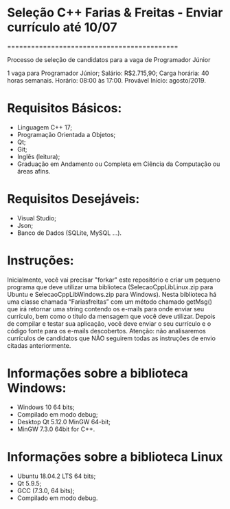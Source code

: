 # Seleção C++ Farias & Freitas - Enviar currículo até 10/07
===========================================

Processo de seleção de candidatos para a vaga de Programador Júnior
 
1 vaga para Programador Júnior;
Salário: R$2.715,90;
Carga horária: 40 horas semanais.
Horário: 08:00 às 17:00. 
Provável Início: agosto/2019.
 
Requisitos Básicos:
================
- Linguagem C++ 17;
- Programação Orientada a Objetos;
- Qt;
- Git;
- Inglês (leitura);
- Graduação em Andamento ou Completa em Ciência da Computação ou áreas afins.

 
Requisitos Desejáveis:
==================
- Visual Studio;
- Json;
- Banco de Dados (SQLite, MySQL ...).

 
Instruções:
=====================================
Inicialmente, você vai precisar "forkar" este repositório e criar um pequeno programa que deve utilizar uma biblioteca (SelecaoCppLibLinux.zip para Ubuntu e SelecaoCppLibWindows.zip para Windows). Nesta biblioteca há uma classe chamada “Fariasfreitas” com um método chamado getMsg() que irá retornar uma string contendo os e-mails para onde enviar seu currículo, bem como o título da mensagem que você deve utilizar. Depois de compilar e testar sua aplicação, você deve enviar o seu currículo e o código fonte para os e-mails descobertos. Atenção: não analisaremos currículos de candidatos que NÃO seguirem todas as instruções de envio citadas anteriormente.
 
 
Informações sobre a biblioteca Windows:
==================================
- Windows 10 64 bits;
- Compilado em modo debug;
- Desktop Qt 5.12.0 MinGW 64-bit;
- MinGW 7.3.0 64bit for C++.
 


Informações sobre a biblioteca Linux
==============================
- Ubuntu 18.04.2 LTS 64 bits;
- Qt 5.9.5;
- GCC (7.3.0, 64 bits); 
- Compilado em modo debug.
